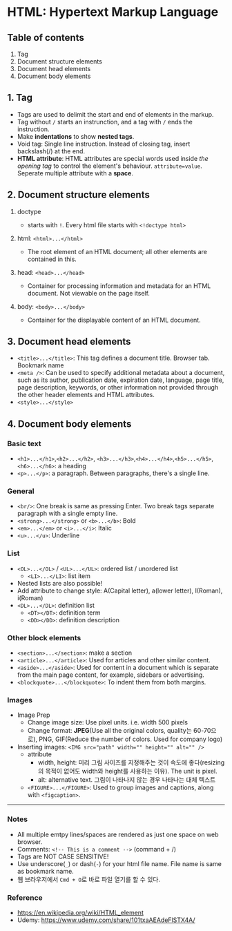 # HTML: Hypertext Markup Language

## Table of contents

1. Tag
2. Document structure elements
3. Document head elements	
4. Document body elements


## 1. Tag
- Tags are used to delimit the start and end of elements in the markup.
- Tag without `/` starts an instrunction, and a tag with `/` ends the instruction.
- Make **indentations** to show **nested tags**.
- Void tag: Single line instruction. Instead of closing tag, insert backslash(/) at the end. 
- **HTML attribute**: HTML attributes are special words used inside _the opening tag_ to control the element's behaviour. `attribute=value`. Seperate multiple attribute with a **space**.



## 2. Document structure elements

1. doctype
	- starts with `!`. Every html file starts with `<!doctype html>`

2. html: `<html>...</html>`
	- The root element of an HTML document; all other elements are contained in this.

3. head: `<head>...</head>`
	- Container for processing information and metadata for an HTML document. Not viewable on the page itself.

4. body: `<body>...</body>`
	- Container for the displayable content of an HTML document.



## 3. Document head elements	

* `<title>...</title>`: This tag defines a document title. Browser tab. Bookmark name
* `<meta />`: Can be used to specify additional metadata about a document, such as its author, publication date, expiration date, language, page title, page description, keywords, or other information not provided through the other header elements and HTML attributes. 
* `<style>...</style>`

 

## 4. Document body elements	

### Basic text
* `<h1>...</h1>`,`<h2>...</h2>`, `<h3>...</h3>`,`<h4>...</h4>`,`<h5>...</h5>`,`<h6>...</h6>`: a heading
* `<p>...</p>`: a paragraph. Between paragraphs, there's a single line.

### General
* `<br/>`: One break is same as pressing Enter. Two break tags separate paragraph with a single empty line.
* `<strong>...</strong>` or `<b>...</b>`: Bold
* `<em>...</em>` or `<i>...</i>`: Italic
* `<u>...</u>`: Underline

### List 
* `<OL>...</OL>` / `<UL>...</UL>`: ordered list / unordered list
	* `<LI>...</LI>`: list item
* Nested lists are also possible!
* Add attribute to change style: A(Capital letter), a(lower letter), I(Roman), i(Roman)
* `<DL>...</DL>`: definition list
	* `<DT></DT>`: definition term
	* `<DD></DD>`: definition description

### Other block elements
* `<section>...</section>`: make a section
* `<article>...</article>`: Used for articles and other similar content.
* `<aside>...</aside>`: Used for content in a document which is separate from the main page content, for example, sidebars or advertising.
* `<blockquote>...</blockquote>`: To indent them from both margins.

### Images
* Image Prep
	* Change image size: Use pixel units. i.e. width 500 pixels
	* Change format: **JPEG**(Use all the original colors, quality는 60-70으로), PNG, GIF(Reduce the number of colors. Used for company logo)
* Inserting images: `<IMG src="path" width="" height="" alt="" />`
	* attribute
  	 	* width, height: 미리 그림 사이즈를 지정해주는 것이 속도에 좋다(resizing의 목적이 없어도 width와 height를 사용하는 이유). The unit is pixel.
  		* alt: alternative text. 그림이 나타나지 않는 경우 나타나는 대체 텍스트
	* `<FIGURE>...</FIGURE>`: Used to group images and captions, along with `<figcaption>`.

---


### Notes
- All multiple emtpy lines/spaces are rendered as just one space on web browser.
- Comments: `<!-- This is a comment -->` (command + /)
- Tags are NOT CASE SENSITIVE!
- Use underscore(`_`) or dash(`-`) for your html file name. File name is same as bookmark name.
- 웹 브라우저에서 `Cmd + O`로 바로 파일 열기를 할 수 있다. 

### Reference
- https://en.wikipedia.org/wiki/HTML_element
- Udemy: https://www.udemy.com/share/101txaAEAdeFlSTX4A/